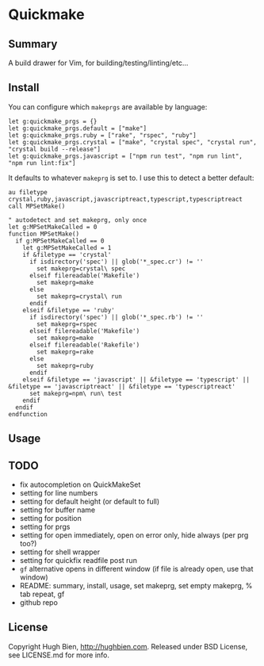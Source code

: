 # Quickmake

## Summary

A build drawer for Vim, for building/testing/linting/etc...

## Install

You can configure which `makeprgs` are available by language:

```vimscript
let g:quickmake_prgs = {}
let g:quickmake_prgs.default = ["make"]
let g:quickmake_prgs.ruby = ["rake", "rspec", "ruby"]
let g:quickmake_prgs.crystal = ["make", "crystal spec", "crystal run", "crystal build --release"]
let g:quickmake_prgs.javascript = ["npm run test", "npm run lint", "npm run lint:fix"]
```

It defaults to whatever `makeprg` is set to. I use this to detect a better default:

```vimscript
au filetype crystal,ruby,javascript,javascriptreact,typescript,typescriptreact call MPSetMake()

" autodetect and set makeprg, only once
let g:MPSetMakeCalled = 0
function MPSetMake()
  if g:MPSetMakeCalled == 0
    let g:MPSetMakeCalled = 1
    if &filetype == 'crystal'
      if isdirectory('spec') || glob('*_spec.cr') != ''
        set makeprg=crystal\ spec
      elseif filereadable('Makefile')
        set makeprg=make
      else
        set makeprg=crystal\ run
      endif
    elseif &filetype == 'ruby'
      if isdirectory('spec') || glob('*_spec.rb') != ''
        set makeprg=rspec
      elseif filereadable('Makefile')
        set makeprg=make
      elseif filereadable('Rakefile')
        set makeprg=rake
      else
        set makeprg=ruby
      endif
    elseif &filetype == 'javascript' || &filetype == 'typescript' || &filetype == 'javascriptreact' || &filetype == 'typescriptreact'
      set makeprg=npm\ run\ test
    endif
  endif
endfunction
```

## Usage

## TODO

* fix autocompletion on QuickMakeSet
* setting for line numbers
* setting for default height (or default to full)
* setting for buffer name
* setting for position
* setting for prgs
* setting for open immediately, open on error only, hide always (per prg too?)
* setting for shell wrapper
* setting for quickfix readfile post run
* `gf` alternative opens in different window (if file is already open, use that window)
* README: summary, install, usage, set makeprg, set empty makeprg, % tab repeat, gf
* github repo

## License

Copyright Hugh Bien, <http://hughbien.com>. Released under BSD License, see LICENSE.md for more info.
